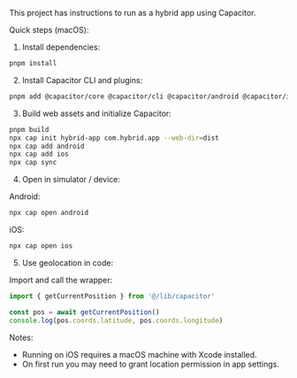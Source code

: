 This project has instructions to run as a hybrid app using Capacitor.

Quick steps (macOS):

1. Install dependencies:

```bash
pnpm install
``` 

2. Install Capacitor CLI and plugins:

```bash
pnpm add @capacitor/core @capacitor/cli @capacitor/android @capacitor/ios @capacitor/geolocation --save-exact
```

3. Build web assets and initialize Capacitor:

```bash
pnpm build
npx cap init hybrid-app com.hybrid.app --web-dir=dist
npx cap add android
npx cap add ios
npx cap sync
```

4. Open in simulator / device:

Android:

```bash
npx cap open android
```

iOS:

```bash
npx cap open ios
```

5. Use geolocation in code:

Import and call the wrapper:

```ts
import { getCurrentPosition } from '@/lib/capacitor'

const pos = await getCurrentPosition()
console.log(pos.coords.latitude, pos.coords.longitude)
```

Notes:
- Running on iOS requires a macOS machine with Xcode installed.
- On first run you may need to grant location permission in app settings.
